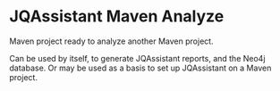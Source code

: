 # JQAssistant Maven Analyze

Maven project ready to analyze another Maven project.

Can be used by itself, to generate JQAssistant reports, and the Neo4j database. Or may be used as a basis to set up JQAssistant on a Maven project.